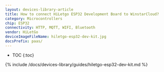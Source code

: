 ```yaml
---
layout: devices-library-article
title: How to connect HiLetgo ESP32 Development Board to WinstarCloud?
category: Microcontrollers
chip: ESP32
connectivity: HTTP, MQTT, WIFI, Bluetooth
vendor: HiLetGo
deviceImageFileName: hiletgo-esp32-dev-kit.jpg
docsPrefix: paas/
---
```


* TOC
{:toc}

{% include /docs/devices-library/guides/hiletgo-esp32-dev-kit.md %}

